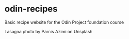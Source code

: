 # odin-recipes
Basic recipe website for the Odin Project foundation course

Lasagna photo by Parnis Azimi on Unsplash